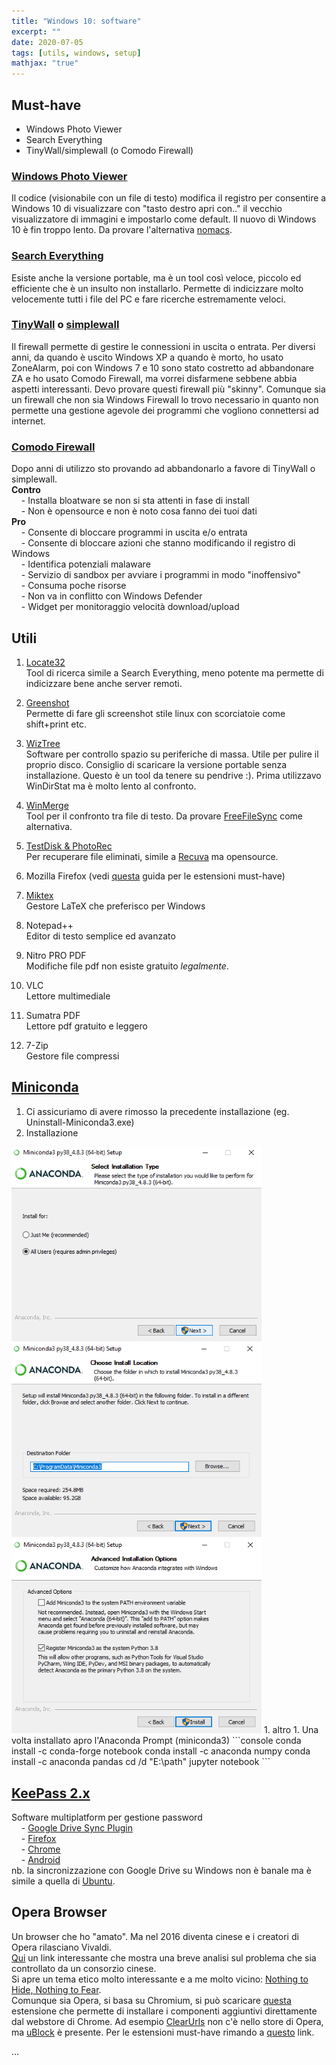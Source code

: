 ```yaml
---
title: "Windows 10: software"
excerpt: ""
date: 2020-07-05
tags: [utils, windows, setup]
mathjax: "true"
---
```



## Must-have
- Windows Photo Viewer
- Search Everything
- TinyWall/simplewall (o Comodo Firewall)

### [Windows Photo Viewer](https://github.com/AlbGri/AlbGri.github.io/blob/master/assets/files/photo_viewer.reg)
Il codice (visionabile con un file di testo) modifica il registro per consentire a Windows 10 di visualizzare con "tasto destro apri con.." il vecchio visualizzatore di immagini e impostarlo come default. Il nuovo di Windows 10 è fin troppo lento. Da provare l'alternativa [nomacs](https://nomacs.org/).

### [Search Everything]((https://www.voidtools.com/))
Esiste anche la versione portable, ma è un tool così veloce, piccolo ed efficiente che è un insulto non installarlo. Permette di indicizzare molto velocemente tutti i file del PC e fare ricerche estremamente veloci.

### [TinyWall](https://tinywall.pados.hu/download.php) o [simplewall](https://www.henrypp.org/product/simplewall)
Il firewall permette di gestire le connessioni in uscita o entrata. Per diversi anni, da quando è uscito Windows XP a quando è morto, ho usato ZoneAlarm, poi con Windows 7 e 10 sono stato costretto ad abbandonare ZA e ho usato Comodo Firewall, ma vorrei disfarmene sebbene abbia aspetti interessanti. Devo provare questi firewall più "skinny". Comunque sia un firewall che non sia Windows Firewall lo trovo necessario in quanto non permette una gestione agevole dei programmi che vogliono connettersi ad internet.

### [Comodo Firewall](https://www.comodo.com/home/internet-security/firewall.php)
Dopo anni di utilizzo sto provando ad abbandonarlo a favore di TinyWall o simplewall.  
**Contro**  
&nbsp; &nbsp; - Installa bloatware se non si sta attenti in fase di install  
&nbsp; &nbsp; - Non è opensource e non è noto cosa fanno dei tuoi dati  
**Pro**  
&nbsp; &nbsp; - Consente di bloccare programmi in uscita e/o entrata  
&nbsp; &nbsp; - Consente di bloccare azioni che stanno modificando il registro di Windows  
&nbsp; &nbsp; - Identifica potenziali malaware  
&nbsp; &nbsp; - Servizio di sandbox per avviare i programmi in modo "inoffensivo"  
&nbsp; &nbsp; - Consuma poche risorse  
&nbsp; &nbsp; - Non va in conflitto con Windows Defender  
&nbsp; &nbsp; - Widget per monitoraggio velocità download/upload


## Utili 
1. [Locate32](https://locate32.cogit.net/)  
Tool di ricerca simile a Search Everything, meno potente ma permette di indicizzare bene anche server remoti.

1. [Greenshot](https://getgreenshot.org/)  
Permette di fare gli screenshot stile linux con scorciatoie come shift+print etc.

1. [WizTree](https://wiztreefree.com/download)  
Software per controllo spazio su periferiche di massa. Utile per pulire il proprio disco. Consiglio di scaricare la versione portable senza installazione. Questo è un tool da tenere su pendrive :). Prima utilizzavo WinDirStat ma è molto lento al confronto.

1. [WinMerge](https://winmerge.org/)  
Tool per il confronto tra file di testo. Da provare [FreeFileSync](https://freefilesync.org/) come alternativa.

1. [TestDisk & PhotoRec](https://www.cgsecurity.org/wiki/TestDisk_Download)  
Per recuperare file eliminati, simile a [Recuva](https://www.ccleaner.com/recuva) ma opensource.

1. Mozilla Firefox (vedi [questa](https://www.albgri.com/browser-configuration/) guida per le estensioni must-have)

1. [Miktex](https://miktex.org/download)  
Gestore LaTeX che preferisco per Windows

1. Notepad++  
Editor di testo semplice ed avanzato

1. Nitro PRO PDF  
Modifiche file pdf non esiste gratuito *legalmente*.

1. VLC  
Lettore multimediale

1. Sumatra PDF  
Lettore pdf gratuito e leggero

1. 7-Zip  
Gestore file compressi


## [Miniconda](https://docs.conda.io/en/latest/miniconda.html)
1. Ci assicuriamo di avere rimosso la precedente installazione (eg. Uninstall-Miniconda3.exe)
1. Installazione  
<img src="/assets/images/miniconda_1.png" width="400">
<img src="/assets/images/miniconda_2.png" width="400">
<img src="/assets/images/miniconda_3.png" width="400">
1. altro
1. Una volta installato apro l'Anaconda Prompt (miniconda3)  
```console
conda install -c conda-forge notebook
conda install -c anaconda numpy
conda install -c anaconda pandas
cd /d "E:\path"
jupyter notebook
```




## [KeePass 2.x](https://keepass.info/download.html)
Software multiplatform per gestione password  
&nbsp; &nbsp; - [Google Drive Sync Plugin](https://sourceforge.net/p/kp-googlesync/support/Getting%20Started/)  
&nbsp; &nbsp; - [Firefox](https://addons.mozilla.org/en-US/firefox/addon/keefox/)  
&nbsp; &nbsp; - [Chrome](https://chrome.google.com/webstore/detail/kee/mmhlniccooihdimnnjhamobppdhaolme)  
&nbsp; &nbsp; - [Android](https://play.google.com/store/apps/details?id=keepass2android.keepass2android)  
nb. la sincronizzazione con Google Drive su Windows non è banale ma è simile a quella di [Ubuntu](https://www.albgri.com/ubuntu-software/#keepass).


## Opera Browser
Un browser che ho "amato". Ma nel 2016 diventa cinese e i creatori di Opera rilasciano Vivaldi.  
[Qui](https://www.reddit.com/r/operabrowser/comments/ajmbox/opera_is_spyware/) un link interessante che mostra una breve analisi sul problema che sia controllato da un consorzio cinese.  
Si apre un tema etico molto interessante e a me molto vicino: [Nothing to Hide, Nothing to Fear](https://www.openrightsgroup.org/blog/responding-to-nothing-to-hide-nothing-to-fear/).  
Comunque sia Opera, si basa su Chromium, si può scaricare [questa](https://addons.opera.com/en/extensions/details/install-chrome-extensions/) estensione che permette di installare i componenti aggiuntivi direttamente dal webstore di Chrome. Ad esempio [ClearUrls](https://chrome.google.com/webstore/detail/clearurls/lckanjgmijmafbedllaakclkaicjfmnk) non c'è nello store di Opera, ma [uBlock](https://addons.opera.com/en/extensions/details/ublock/) è presente. Per le estensioni must-have rimando a [questo](https://www.albgri.com/browser-configuration/) link.  








...
